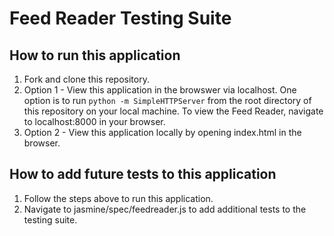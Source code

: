 # Feed Reader Testing Suite

## How to run this application

1. Fork and clone this repository.
2. Option 1 - View this application in the browswer via localhost. One option is to run `python -m SimpleHTTPServer` from the root directory of this repository on your local machine. To view the Feed Reader, navigate to localhost:8000 in your browser.
3. Option 2 - View this application locally by opening index.html in the browser.

## How to add future tests to this application

1. Follow the steps above to run this application.
2. Navigate to jasmine/spec/feedreader.js to add additional tests to the testing suite.
